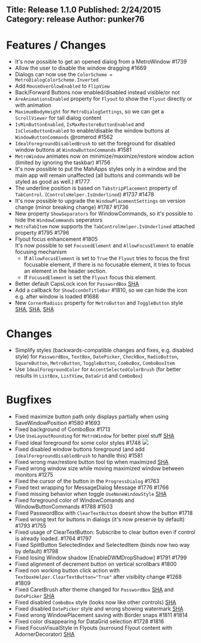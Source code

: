 Title: Release 1.1.0
Published: 2/24/2015
Category: release
Author: punker76
---

# Features / Changes

- It's now possible to get an opened dialog from a MetroWindow #1739
- Allow the user to disable the window dragging #1669
- Dialogs can now use the `ColorScheme = MetroDialogColorScheme.Inverted`
- Add `MouseOverGlowEnabled` to `FlipView`
- Back/Forward Buttons now enabled/disabled instead visible/or not
- `AreAnimationsEnabled` property for `Flyout` to show the `Flyout` directly or with animation
- `MaximumBodyHeight` for `MetroDialogSettings`, so we can get a `ScrollViewer` for tall dialog content
- `IsMinButtonEnabled`, `IsMaxRestoreButtonEnabled` and `IsCloseButtonEnabled` to enable/disable the window buttons at `WindowButtonCommands` @romerod #1562
- `IdealForegroundDisabledBrush` to set the foreground for disabled window buttons at `WindowButtonCommands` #1581
- `MetroWindow` animates now on minimize/maximize/restore window action (limited by ignoring the taskbar) #1756
- It's now possible to put the MahApps styles only in a window and the main app will remain unaffected (all buttons and commands will be styled as good as well.) #1777
- The underline position is based on `TabstripPlacement` property of `TabControl`. (`ControlsHelper.IsUnderlined`) #1737 #1478
- It's now possible to upgrade the `WindowPlacementSettings` on version change (minor breaking change) #1787 #1736
- New property `ShowSeparators` for WindowCommands, so it's possible to hide the `WindowCommands` seperators
- `MetroTabItem` now supports the `TabControlHelper.IsUnderlined` attached property #1795 #1796
- Flyout focus enhancement #1805  
It's now possible to set `FocusedElement` and `AllowFocusElement` to enable focusing mechanism
  + If `AllowFocusElement` is set to `True` the `Flyout` tries to focus the first focusable element, if there is no focusable element, it tries to focus an element in the header section.
  + If `FocusedElement` is set the `Flyout` focus this element.
- Better default CapsLock icon for `PasswordBox` [SHA](https://github.com/MahApps/MahApps.Metro/commit/709abc49abb575017a8bb660bc129656172824b5)
- Add a callback for `ShowIconOnTitleBar` #1810, so we can hide the icon e.g. after window is loaded #1688
- New `CornerRadiuis` property for `MetroButton` and `ToggleButton` style [SHA](https://github.com/MahApps/MahApps.Metro/commit/efdc5f8e57a3b85d81969bd04dc7ff27e199e9ea), [SHA](https://github.com/MahApps/MahApps.Metro/commit/d4ff9da467533eeee6959fe2ed3cf4755ce852ec), [SHA](https://github.com/MahApps/MahApps.Metro/commit/cd31273b5005d950b0725684ecf193f3e19c6319)

# Changes
- Simplify styles (backwards-compatible changes and fixes, e.g. disabled style) for `PasswordBox`, `TextBox`, `DatePicker`, `CheckBox`, `RadioButton`, `SquareButton`, `MetroButton`, `ToggleButton`, `ComboBox`, `ComboBoxItem`
- Use `IdealForegroundColor` for `AccentSelectedColorBrush` (for better results in `ListBox`, `ListView`, `DataGrid` and `ComboBox`)

# Bugfixes

- Fixed maximize button path only displays partially when using SaveWindowPosition #1580 #1693
- Fixed background of ComboBox #1713
- Use `UseLayoutRounding` for `MetroWindow` for better pixel stuff [SHA](https://github.com/MahApps/MahApps.Metro/commit/b3c19573ba52847aa42fe1c0ff3ef064e8d9ba17)
- Fixed ideal foreground for some color styles #1748
![](https://camo.githubusercontent.com/9df3efb07f02b8d95a471a493762433fa8eb442c/687474703a2f2f6673312e64697265637475706c6f61642e6e65742f696d616765732f3135303131312f79766a356e3333352e706e67)
- Fixed disabled window buttons foreground (and add `IdealForegroundDisabledBrush` to handle this) #1581
- Fixed wrong max/restore button tool tip when maximized [SHA](https://github.com/MahApps/MahApps.Metro/commit/4a1a8f91c6588c034a6e5ef3fac64e4eacce6845)
- Fixed wrong window size while moving maximized window between monitors #1275 
- Fixed the cursor of the button in the `ProgressDialog` #1763 
- Fixed text wrapping for MessageDialog Message #1776 #1766 
- Fixed missing behavior when toggle `UseNoneWindowStyle` [SHA](https://github.com/MahApps/MahApps.Metro/commit/c1d36f5eb4b22cea92383c256f4c1102141696ce)
- Fixed foreground color of WindowComands and WindowButtonCommands #1788 #1503
- Fixed PasswordBox with `ClearTextButton` doesnt show the button #1718
- Fixed wrong text for buttons in dialogs (it's now preserve by default) #1793 #1755
- Fixed usage of ClearTextButton: Subscribe to clear button even if control is already loaded. #1764 #1797
- Fixed SplitButton SelectedIndex and SelectedItem (binds now two way by default) #1798
- Fixed losing Window shadow [EnableDWMDropShadow] #1791 #1799
- Fixed alignment of decrement button on vertical scrollbars #1800
- Fixed non working button click action with `TextboxHelper.ClearTextButton="True"` after visibilty change #1268 #1809
- Fixed CaretBrush after theme changed for `PasswordBox` [SHA](https://github.com/MahApps/MahApps.Metro/commit/a5808a1c1e0272e38f57f69c1d5cb5a1ee9dfca8) and `DatePicker` [SHA](https://github.com/MahApps/MahApps.Metro/commit/74ff36001e92a722b65f532c4c651e48d653b4a9) 
- Fixed disabled `ComboBox` style (looks now like other controls) [SHA](https://github.com/MahApps/MahApps.Metro/commit/97fa00f0f7588f6f6b63ec33bd9144d431d827d1)
- Fixed disabled `DatePicker` style and wrong showing watermark [SHA](https://github.com/MahApps/MahApps.Metro/commit/96c23f54385d31e4492cb149446242cfdafe02da)
- Fixed wrong WindowPlacement saving with Border snaps #1811 #1814
- Fixed color disappearing for DataGrid selection #1728 #1816
- Fixed FocusVisualStyle in Flyouts (surround Flyout content with AdornerDecorator) [SHA](https://github.com/MahApps/MahApps.Metro/commit/dc58b92f815484de8866d4af608fad22b699047d)

